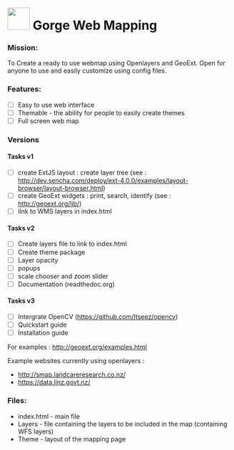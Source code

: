 
<a href="https://openclipart.org/detail/189308/mercator-mountain-3---map-icon-by-iggyoblomov-189308"><img src="https://openclipart.org/people/IggyOblomov/Mercator-Mountain3.svg"  height="50" width="50" /></a> Gorge Web Mapping
===============

### Mission:
To Create a ready to use webmap using Openlayers and GeoExt. Open for anyone to use and easily customize using config files.

### Features:
- [ ] Easy to use web interface
- [ ] Themable - the ability for people to easily create themes
- [ ] Full screen web map

### Versions
#### Tasks v1
- [ ] create ExtJS layout : create layer tree (see : http://dev.sencha.com/deploy/ext-4.0.0/examples/layout-browser/layout-browser.html)
- [ ] create GeoExt widgets : print, search, identify (see : http://geoext.org/lib/)
- [ ] link to WMS layers in index.html

#### Tasks v2
- [ ] Create layers file to link to index.html
- [ ] Create theme package
- [ ] Layer opacity
- [ ] popups
- [ ] scale chooser and zoom slider
- [ ] Documentation (readthedoc.org)

#### Tasks v3
- [ ] Intergrate OpenCV (https://github.com/Itseez/opencv)
- [ ] Quickstart guide
- [ ] Installation guide

For examples : http://geoext.org/examples.html

Example websites currently using openlayers :
- http://smap.landcareresearch.co.nz/
- https://data.linz.govt.nz/

### Files:
- index.html - main file
- Layers - file containing the layers to be included in the map (containing WFS layers)
- Theme - layout of the mapping page

